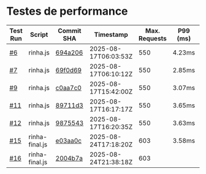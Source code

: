 # Testes de performance

| Test Run                                                                                              | Script   | Commit SHA                                                                                                                       | Timestamp            | Max. Requests | P99 (ms) | Success Requests | Failed Requests | Lag | Score        |
|-------------------------------------------------------------------------------------------------------|----------|----------------------------------------------------------------------------------------------------------------------------------|----------------------|---------------|----------|------------------|-----------------|-----|--------------|
| [#6](https://github.com/dearrudam/rinha-de-backend-2025-quarkus-with-jedis/actions/runs/17017515558)  | rinha.js | [694a206](https://github.com/dearrudam/rinha-de-backend-2025-quarkus-with-jedis/commit/694a20688a92981f059082f0024ebad44c0df874) | 2025-08-17T06:03:53Z | 550           | 4.23ms   | 16741            | 0               | 0   | 360797.0097  |
| [#7](https://github.com/dearrudam/rinha-de-backend-2025-quarkus-with-jedis/actions/runs/17017575169)  | rinha.js | [69f0d69](https://github.com/dearrudam/rinha-de-backend-2025-quarkus-with-jedis/commit/69f0d694b8e443eeae6ef914e616cc24714de271) | 2025-08-17T06:10:12Z | 550           | 2.85ms   | 16750            | 0               | 0   | 367324.15    |
| [#9](https://github.com/dearrudam/rinha-de-backend-2025-quarkus-with-jedis/actions/runs/17022856784)  | rinha.js | [c0aa7c0](https://github.com/dearrudam/rinha-de-backend-2025-quarkus-with-jedis/commit/c0aa7c02f8425a95395bac125acedfea7eaba821) | 2025-08-17T15:42:00Z | 550           | 3.07ms   | 16749            | 0               | 0   | 367302.2202  |
| [#11](https://github.com/dearrudam/rinha-de-backend-2025-quarkus-with-jedis/actions/runs/17023188362) | rinha.js | [89711d3](https://github.com/dearrudam/rinha-de-backend-2025-quarkus-with-jedis/commit/89711d36eca9a155818dfd5458c1a19d58f2c158) | 2025-08-17T16:17:17Z | 550           | 3.65ms   | 16749            | 0               | 0   | 364135.82175 |
| [#12](https://github.com/dearrudam/rinha-de-backend-2025-quarkus-with-jedis/actions/runs/17023219533) | rinha.js | [9875543](https://github.com/dearrudam/rinha-de-backend-2025-quarkus-with-jedis/commit/9875543d75aeca3b946b60a0fb8f25abc273f04e) | 2025-08-17T16:20:35Z | 550           | 3.63ms   | 16752            | 0               | 0   | 364201.044   |
| [#15](https://github.com/dearrudam/rinha-de-backend-2025-quarkus-with-jedis/actions/runs/17191546197) | rinha-final.js | [e03aa0c](https://github.com/dearrudam/rinha-de-backend-2025-quarkus-with-jedis/commit/e03aa0c656c3333a7a15acad51b3d9436b39a799) | 2025-08-24T17:18:20Z | 603 | 3.58ms | 16741 | 0 | 0 | 363961.89575 |
| [#16](https://github.com/dearrudam/rinha-de-backend-2025-quarkus-with-jedis/actions/runs/17194041279) | rinha-final.js | [2004b7a](https://github.com/dearrudam/rinha-de-backend-2025-quarkus-with-jedis/commit/2004b7a58d486a8ae044642e0f825a6294663e3d) | 2025-08-24T21:38:18Z | 603 |  |  |  |  |  |
